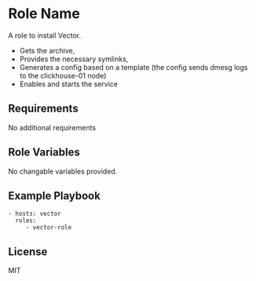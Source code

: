 Role Name
=========

A role to install Vector.

- Gets the archive, 
- Provides the necessary symlinks, 
- Generates a config based on a template (the config sends dmesg logs to the clickhouse-01 node)
- Enables and starts the service

Requirements
------------

No additional requirements

Role Variables
--------------

No changable variables provided.


Example Playbook
----------------

    - hosts: vector
      roles:
         - vector-role

License
-------

MIT

